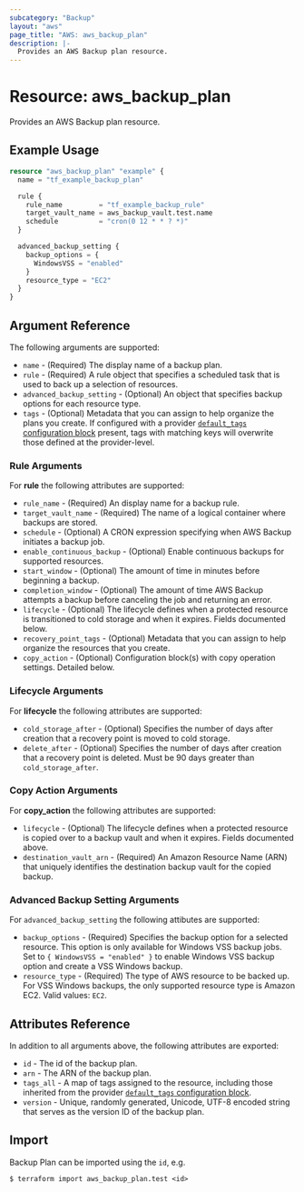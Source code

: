 ```yaml
---
subcategory: "Backup"
layout: "aws"
page_title: "AWS: aws_backup_plan"
description: |-
  Provides an AWS Backup plan resource.
---
```


# Resource: aws_backup_plan

Provides an AWS Backup plan resource.

## Example Usage

```terraform
resource "aws_backup_plan" "example" {
  name = "tf_example_backup_plan"

  rule {
    rule_name         = "tf_example_backup_rule"
    target_vault_name = aws_backup_vault.test.name
    schedule          = "cron(0 12 * * ? *)"
  }

  advanced_backup_setting {
    backup_options = {
      WindowsVSS = "enabled"
    }
    resource_type = "EC2"
  }
}
```

## Argument Reference

The following arguments are supported:

* `name` - (Required) The display name of a backup plan.
* `rule` - (Required) A rule object that specifies a scheduled task that is used to back up a selection of resources.
* `advanced_backup_setting` - (Optional) An object that specifies backup options for each resource type.
* `tags` - (Optional) Metadata that you can assign to help organize the plans you create. If configured with a provider [`default_tags` configuration block](/docs/providers/aws/index.html#default_tags-configuration-block) present, tags with matching keys will overwrite those defined at the provider-level.

### Rule Arguments
For **rule** the following attributes are supported:

* `rule_name` - (Required) An display name for a backup rule.
* `target_vault_name` - (Required) The name of a logical container where backups are stored.
* `schedule` - (Optional) A CRON expression specifying when AWS Backup initiates a backup job.
* `enable_continuous_backup` - (Optional) Enable continuous backups for supported resources.
* `start_window` - (Optional) The amount of time in minutes before beginning a backup.
* `completion_window` - (Optional) The amount of time AWS Backup attempts a backup before canceling the job and returning an error.
* `lifecycle` - (Optional) The lifecycle defines when a protected resource is transitioned to cold storage and when it expires.  Fields documented below.
* `recovery_point_tags` - (Optional) Metadata that you can assign to help organize the resources that you create.
* `copy_action` - (Optional) Configuration block(s) with copy operation settings. Detailed below.

### Lifecycle Arguments
For **lifecycle** the following attributes are supported:

* `cold_storage_after` - (Optional) Specifies the number of days after creation that a recovery point is moved to cold storage.
* `delete_after` - (Optional) Specifies the number of days after creation that a recovery point is deleted. Must be 90 days greater than `cold_storage_after`.

### Copy Action Arguments
For **copy_action** the following attributes are supported:

* `lifecycle` - (Optional) The lifecycle defines when a protected resource is copied over to a backup vault and when it expires.  Fields documented above.
* `destination_vault_arn` - (Required) An Amazon Resource Name (ARN) that uniquely identifies the destination backup vault for the copied backup.

### Advanced Backup Setting Arguments
For `advanced_backup_setting` the following attibutes are supported:

* `backup_options` - (Required) Specifies the backup option for a selected resource. This option is only available for Windows VSS backup jobs. Set to `{ WindowsVSS = "enabled" }` to enable Windows VSS backup option and create a VSS Windows backup.
* `resource_type` - (Required) The type of AWS resource to be backed up. For VSS Windows backups, the only supported resource type is Amazon EC2. Valid values: `EC2`.

## Attributes Reference

In addition to all arguments above, the following attributes are exported:

* `id` - The id of the backup plan.
* `arn` - The ARN of the backup plan.
* `tags_all` - A map of tags assigned to the resource, including those inherited from the provider [`default_tags` configuration block](/docs/providers/aws/index.html#default_tags-configuration-block).
* `version` - Unique, randomly generated, Unicode, UTF-8 encoded string that serves as the version ID of the backup plan.

## Import

Backup Plan can be imported using the `id`, e.g.

```
$ terraform import aws_backup_plan.test <id>
```
